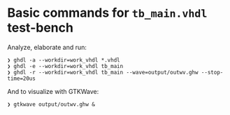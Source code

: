 # Basic commands for `tb_main.vhdl` test-bench

Analyze, elaborate and run:  
```
❯ ghdl -a --workdir=work_vhdl *.vhdl
❯ ghdl -e --workdir=work_vhdl tb_main
❯ ghdl -r --workdir=work_vhdl tb_main --wave=output/outwv.ghw --stop-time=20us
```

And to visualize with GTKWave:
```
❯ gtkwave output/outwv.ghw &
```
